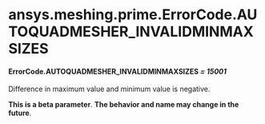 # ansys.meshing.prime.ErrorCode.AUTOQUADMESHER_INVALIDMINMAXSIZES



#### ErrorCode.AUTOQUADMESHER_INVALIDMINMAXSIZES *= 15001*

Difference in maximum value and minimum value is negative.

**This is a beta parameter**. **The behavior and name may change in the future**.

<!-- !! processed by numpydoc !! -->
